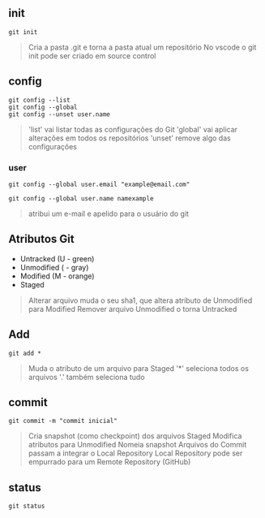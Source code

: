 
## init

    git init 

> Cria a pasta .git e torna a pasta atual um repositório
> No vscode o git init pode ser criado em source control

## config

    git config --list
    git config --global
    git config --unset user.name

> 'list' vai listar todas as configurações do Git
> 'global' vai aplicar alterações em todos os repositórios
> 'unset' remove algo das configurações

### user

    git config --global user.email "example@email.com"
    
    git config --global user.name namexample

> atribui um e-mail e apelido para o usuário do git

## Atributos Git

- Untracked (U - green)
- Unmodified ( - gray)
- Modified (M - orange)
- Staged

> Alterar arquivo muda o seu sha1, que altera atributo de Unmodified para Modified
> Remover arquivo Unmodified o torna Untracked

## Add
    
    git add *

> Muda o atributo de um arquivo para Staged
> '*' seleciona todos os arquivos
> '.' também seleciona tudo

## commit

    git commit -m "commit inicial"

> Cria snapshot (como checkpoint) dos arquivos Staged 
> Modifica atributos para Unmodified
> Nomeia snapshot
> Arquivos do Commit passam a integrar o Local Repository
> Local Repository pode ser empurrado para um Remote Repository (GitHub)

## status

    git status





